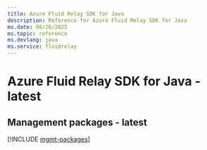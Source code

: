 ```yaml
---
title: Azure Fluid Relay SDK for Java
description: Reference for Azure Fluid Relay SDK for Java
ms.date: 08/28/2025
ms.topic: reference
ms.devlang: java
ms.service: fluidrelay
---
```

# Azure Fluid Relay SDK for Java - latest

## Management packages - latest
[!INCLUDE [mgmt-packages](fluid-relay-mgmt-index.md)]